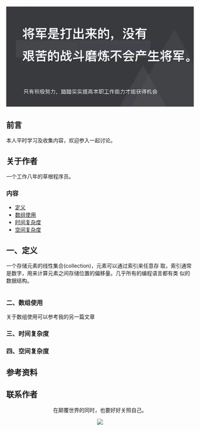 ![image](./img/timg.jpg)
<br>

## 前言

本人平时学习及收集内容，欢迎参入一起讨论。

## 关于作者

一个工作八年的草根程序员。

### 内容

- [定义](#一定义)
- [数组使用](#二数组使用)
- [时间复杂度](#三时间复杂度)
- [空间复杂度](#四空间复杂度)

## 一、定义

一个存储元素的线性集合(collection)，元素可以通过索引来任意存 取，索引通常是数字，用来计算元素之间存储位置的偏移量。几乎所有的编程语言都有类 似的数据结构。

```
```

### 二、数组使用

关于数组使用可以参考我的另一篇文章

### 三、时间复杂度

### 四、空间复杂度

## 参考资料


## 联系作者

<div align="center">
    <p>
        在颠覆世界的同时，也要好好关照自己。
    </p>
    <img src="../img/contact.png" />
</div>